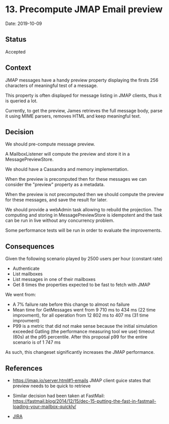 # 13. Precompute JMAP Email preview

Date: 2019-10-09

## Status

Accepted

## Context

JMAP messages have a handy preview property displaying the firsts 256 characters of meaningful test of a message.

This property is often displayed for message listing in JMAP clients, thus it is queried a lot.

Currently, to get the preview, James retrieves the full message body, parse it using MIME parsers, removes HTML and keep meaningful text.

## Decision

We should pre-compute message preview.

A MailboxListener will compute the preview and store it in a MessagePreviewStore.

We should have a Cassandra and memory implementation.

When the preview is precomputed then for these messages we can consider the "preview" property as a metadata.

When the preview is not precomputed then we should compute the preview for these messages, and save the result for later.

We should provide a webAdmin task allowing to rebuild the projection. The computing and storing in MessagePreviewStore 
is idempotent and the task can be run in live without any concurrency problem.

Some performance tests will be run in order to evaluate the improvements.

## Consequences

Given the following scenario played by 2500 users per hour (constant rate)
 - Authenticate
 - List mailboxes
 - List messages in one of their mailboxes
 - Get 8 times the properties expected to be fast to fetch with JMAP

We went from:
 - A 7% failure rate before this change to almost no failure
 - Mean time for GetMessages went from 9 710 ms to 434 ms (22 time improvment), for all operation from
 12 802 ms to 407 ms (31 time improvment)
 - P99 is a metric that did not make sense because the initial simulation exceeded Gatling (the performance measuring tool 
 we use) timeout (60s) at the p95 percentile. After this proposal p99 for the entire scenario is of 1 747 ms

As such, this changeset significantly increases the JMAP performance.

## References

 - https://jmap.io/server.html#1-emails JMAP client guice states that preview needs to be quick to retrieve

 - Similar decision had been taken at FastMail: https://fastmail.blog/2014/12/15/dec-15-putting-the-fast-in-fastmail-loading-your-mailbox-quickly/

 - [JIRA](https://issues.apache.org/jira/browse/JAMES-2919)
